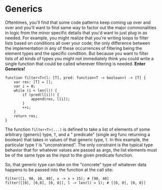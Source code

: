 # Generics

Oftentimes, you'll find that some code patterns keep coming up over and over and you'll want to find same way to factor
out the major commonalities in logic from the minor specific details that you'd want to just plug in as needed. For
example, you might realize that you're writing loops to filter lists based on conditions all over your code; the only
difference between the implementation in any of these occurrences of filtering being the element types and the specific
condition. But because you want to filter lists of all kinds of types you might not immediately think you could write a
single function that could be called wherever filtering is needed. __Enter Generics!__

```
function filter<T>(l: [T], pred: function<T -> boolean>) -> [T] {
    var res: [T] = [];
    var i = 0;
    while (i < len(l)) {
        if (pred(l[i])) {
            append(res, l[i]);
        }
        ++i;
    }
    return res;
}
```

The function `filter<T>(...)` is defined to take a list of elements of some arbitrary (generic) type, `T`, and a "
predicate" (single arg func returning a boolean) that takes in values of that generic type, `T`. In this example, the
particular type `T` is "unconstrained". The only constraint is the typical type behavior that for whatever values are
passed as args, the list elements must be of the same type as the input to the given predicate function.

So, that generic type can take on the "concrete" type of whatever data happens to be passed into the function at the
call site:

```
filter([1, 90, 10, 40], x -> x > 15); # [90, 40]
filter([[0], [0,0], [0, 0]], l -> len(l) > 1); # [[0, 0], [0, 0]]
```